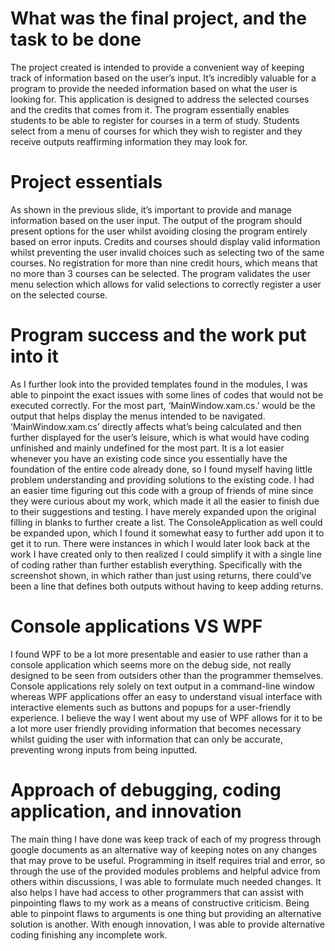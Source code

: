 # What was the final project, and the task to be done
The project created is intended to provide a convenient way of keeping track of information based on the user’s input. It’s incredibly valuable for a program to provide the needed information based on what the user is looking for. This application is designed to address the selected courses and the credits that comes from it. The program essentially enables students to be able to register for courses in a term of study. Students select from a menu of courses for which they wish to register and they receive outputs reaffirming information they may look for.

# Project essentials 
As shown in the previous slide, it’s important to provide and manage information based on the user input. The output of the program should present options for the user whilst avoiding closing the program entirely based on error inputs. Credits and courses should display valid information whilst preventing the user invalid choices such as selecting two of the same courses. No registration for more than nine credit hours, which means that no more than 3 courses can be selected. The program validates the user menu selection which allows for valid selections to correctly register a user on the selected course.

# Program success and the work put into it
As I further look into the provided templates found in the modules, I was able to pinpoint the exact issues with some lines of codes that would not be executed correctly. For the most part, ‘MainWindow.xam.cs.’ would be the output that helps display the menus intended to be navigated. ‘MainWindow.xam.cs’ directly affects what’s being calculated and then further displayed for the user’s leisure, which is what would have coding unfinished and mainly undefined for the most part. It is a lot easier whenever you have an existing code since you essentially have the foundation of the entire code already done, so I found myself having little problem understanding and providing solutions to the existing code. I had an easier time figuring out this code with a group of friends of mine since they were curious about my work, which made it all the easier to finish due to their suggestions and testing. I have merely expanded upon the original filling in blanks to further create a list. The ConsoleApplication as well could be expanded upon, which I found it somewhat easy to further add upon it to get it to run. There were instances in which I would later look back at the work I have created only to then realized I could simplify it with a single line of coding rather than further establish everything. Specifically with the screenshot shown, in which rather than just using returns, there could’ve been a line that defines both outputs without having to keep adding returns.

# Console applications VS WPF
I found WPF to be a lot more presentable and easier to use rather than a console application which seems more on the debug side, not really designed to be seen from outsiders other than the programmer themselves. Console applications rely solely on text output in a command-line window whereas WPF applications offer an easy to understand visual interface with interactive elements such as buttons and popups for a user-friendly experience. I believe the way I went about my use of WPF allows for it to be a lot more user friendly providing information that becomes necessary whilst guiding the user with information that can only be accurate, preventing wrong inputs from being inputted.

# Approach of debugging, coding application, and innovation
The main thing I have done was keep track of each of my progress through google documents as an alternative way of keeping notes on any changes that may prove to be useful. Programming in itself requires trial and error, so through the use of the provided modules problems and helpful advice from others within discussions, I was able to formulate much needed changes. It also helps I have had access to other programmers that can assist with pinpointing flaws to my work as a means of constructive criticism. Being able to pinpoint flaws to arguments is one thing but providing an alternative solution is another. With enough innovation, I was able to provide alternative coding finishing any incomplete work.


